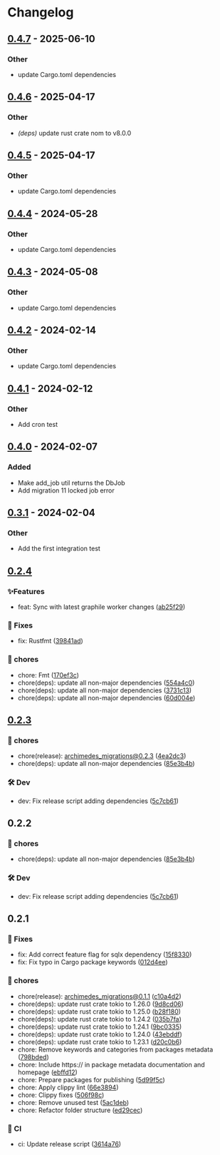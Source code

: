 # Changelog

## [0.4.7](https://github.com/leo91000/graphile_worker_rs/compare/graphile_worker_migrations-v0.4.6...graphile_worker_migrations-v0.4.7) - 2025-06-10

### Other

- update Cargo.toml dependencies

## [0.4.6](https://github.com/leo91000/graphile_worker_rs/compare/graphile_worker_migrations-v0.4.5...graphile_worker_migrations-v0.4.6) - 2025-04-17

### Other

- *(deps)* update rust crate nom to v8.0.0

## [0.4.5](https://github.com/leo91000/graphile_worker_rs/compare/graphile_worker_migrations-v0.4.4...graphile_worker_migrations-v0.4.5) - 2025-04-17

### Other

- update Cargo.toml dependencies

## [0.4.4](https://github.com/leo91000/graphile_worker_rs/compare/graphile_worker_migrations-v0.4.3...graphile_worker_migrations-v0.4.4) - 2024-05-28

### Other
- update Cargo.toml dependencies

## [0.4.3](https://github.com/leo91000/graphile_worker_rs/compare/graphile_worker_migrations-v0.4.2...graphile_worker_migrations-v0.4.3) - 2024-05-08

### Other
- update Cargo.toml dependencies

## [0.4.2](https://github.com/leo91000/graphile_worker_rs/compare/graphile_worker_migrations-v0.4.1...graphile_worker_migrations-v0.4.2) - 2024-02-14

### Other
- update Cargo.toml dependencies

## [0.4.1](https://github.com/leo91000/graphile_worker_rs/compare/graphile_worker_migrations-v0.4.0...graphile_worker_migrations-v0.4.1) - 2024-02-12

### Other
- Add cron test

## [0.4.0](https://github.com/leo91000/graphile_worker_rs/compare/graphile_worker_migrations-v0.3.1...graphile_worker_migrations-v0.4.0) - 2024-02-07

### Added
- Make add_job util returns the DbJob
- Add migration 11 locked job error

## [0.3.1](https://github.com/leo91000/graphile_worker_rs/compare/graphile_worker_migrations-v0.3.0...graphile_worker_migrations-v0.3.1) - 2024-02-04

### Other
- Add the first integration test

## [0.2.4](https://github.com/leo91000/graphile_worker/releases/tag/archimedes_migrations@0.2.4)


### ✨Features

* feat: Sync with latest graphile worker changes ([ab25f29](https://github.com/leo91000/archimedes/commit/ab25f29))

### 🐛 Fixes

* fix: Rustfmt ([39841ad](https://github.com/leo91000/archimedes/commit/39841ad))

### 🧹 chores

* chore: Fmt ([170ef3c](https://github.com/leo91000/archimedes/commit/170ef3c))
* chore(deps): update all non-major dependencies ([554a4c0](https://github.com/leo91000/archimedes/commit/554a4c0))
* chore(deps): update all non-major dependencies ([3731c13](https://github.com/leo91000/archimedes/commit/3731c13))
* chore(deps): update all non-major dependencies ([60d004e](https://github.com/leo91000/archimedes/commit/60d004e))


## [0.2.3](https://github.com/leo91000/archimedes/releases/tag/archimedes_migrations@0.2.3)


### 🧹 chores

* chore(release): archimedes_migrations@0.2.3 ([4ea2dc3](https://github.com/leo91000/archimedes/commit/4ea2dc3))
* chore(deps): update all non-major dependencies ([85e3b4b](https://github.com/leo91000/archimedes/commit/85e3b4b))

### 🛠 Dev

* dev: Fix release script adding dependencies ([5c7cb61](https://github.com/leo91000/archimedes/commit/5c7cb61))


## 0.2.2


### 🧹 chores

* chore(deps): update all non-major dependencies ([85e3b4b](https://github.com/leo91000/archimedes/commit/85e3b4b))

### 🛠 Dev

* dev: Fix release script adding dependencies ([5c7cb61](https://github.com/leo91000/archimedes/commit/5c7cb61))

## 0.2.1


### 🐛 Fixes

* fix: Add correct feature flag for sqlx dependency ([15f8330](https://github.com/leo91000/archimedes/commit/15f8330))
* fix: Fix typo in Cargo package keywords ([012d4ee](https://github.com/leo91000/archimedes/commit/012d4ee))

### 🧹 chores

* chore(release): archimedes_migrations@0.1.1 ([c10a4d2](https://github.com/leo91000/archimedes/commit/c10a4d2))
* chore(deps): update rust crate tokio to 1.26.0 ([9d8cd06](https://github.com/leo91000/archimedes/commit/9d8cd06))
* chore(deps): update rust crate tokio to 1.25.0 ([b28f180](https://github.com/leo91000/archimedes/commit/b28f180))
* chore(deps): update rust crate tokio to 1.24.2 ([035b7fa](https://github.com/leo91000/archimedes/commit/035b7fa))
* chore(deps): update rust crate tokio to 1.24.1 ([9bc0335](https://github.com/leo91000/archimedes/commit/9bc0335))
* chore(deps): update rust crate tokio to 1.24.0 ([43ebddf](https://github.com/leo91000/archimedes/commit/43ebddf))
* chore(deps): update rust crate tokio to 1.23.1 ([d20c0b6](https://github.com/leo91000/archimedes/commit/d20c0b6))
* chore: Remove keywords and categories from packages metadata ([798bded](https://github.com/leo91000/archimedes/commit/798bded))
* chore: Include https:// in package metadata documentation and homepage ([ebffd12](https://github.com/leo91000/archimedes/commit/ebffd12))
* chore: Prepare packages for publishing ([5d99f5c](https://github.com/leo91000/archimedes/commit/5d99f5c))
* chore: Apply clippy lint ([66e3894](https://github.com/leo91000/archimedes/commit/66e3894))
* chore: Clippy fixes ([506f98c](https://github.com/leo91000/archimedes/commit/506f98c))
* chore: Remove unused test ([5ac1deb](https://github.com/leo91000/archimedes/commit/5ac1deb))
* chore: Refactor folder structure ([ed29cec](https://github.com/leo91000/archimedes/commit/ed29cec))

### 🤖 CI

* ci: Update release script ([3614a76](https://github.com/leo91000/archimedes/commit/3614a76))






